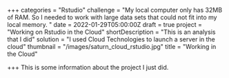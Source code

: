 +++
categories = "Rstudio"
challenge = "My local computer only has 32MB of RAM. So I needed to work with large data sets that could not fit into my local memory. "
date = 2022-01-29T05:00:00Z
draft = true
project = "Working on Rstudio in the Cloud"
shortDescription = "This is an analysis that I did"
solution = "I used Cloud Technologies to launch a server in the cloud"
thumbnail = "/images/saturn_cloud_rstudio.jpg"
title = "Working in the Cloud"

+++
This is some information about the project I just did.